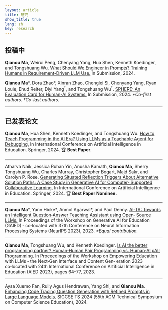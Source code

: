 ```yaml
---
layout: article
title: 研究
show_title: true
lang: zh
key: research
---
```



## 投稿中

**Qianou Ma**, Weirui Peng, Chenyang Yang, Hua Shen, Kenneth Koedinger, and Tongshuang Wu. [What Should We Engineer in Prompts? Training Humans in Requirement-Driven LLM Use.](https://arxiv.org/abs/2409.08775) In Submission, 2024.

**Qianou Ma**\*, Dora Zhao\*, Xinran Zhao, Chenglei Si, Chenyang Yang, Ryan Louie, Ehud Reiter, Diyi Yang$`^\dagger`$, and Tongshuang Wu$`^\dagger`$.
[SPHERE: An Evaluation Card for Human-AI Systems.](https://drive.google.com/file/d/1k5hN0e__G_iQDROnxrKPo373XbhIhc93/view?usp=sharing) In Submission, 2024. *\*Co-first authors. $`\dagger`$Co-last authors.*

***

## 已发表论文

**Qianou Ma**, Hua Shen, Kenneth Koedinger, and Tongshuang Wu. [How to Teach Programming in the AI Era? Using LLMs as a Teachable
Agent for Debugging.](https://arxiv.org/abs/2310.05292) In International Conference on Artificial Intelligence in Education. Springer, 2024. 🏆 **Best Paper**.

*** 

Atharva Naik, Jessica Ruhan Yin, Anusha Kamath, **Qianou Ma**, Sherry Tongshuang Wu, Charles Murray, Christopher Bogart, Majd Sakr, and Carolyn P. Rose. [Generating Situated Reflection Triggers About Alternative Solution Paths: A Case Study in Generative AI for Computer‑
Supported Collaborative Learning.](https://arxiv.org/abs/2404.18262) In International Conference on Artificial Intelligence in Education. Springer, 2024. 🏆 **Best Paper Nominee.**

*** 

**Qianou Ma**\*, Yann Hicke\*, Anmol Agarwal\*, and Paul Denny. [AI‑TA: Towards an Intelligent Question‑Answer Teaching Assistant using Open‑
Source LLMs.](http://arxiv.org/abs/2311.02775) In Proceedings of the Workshop on Generative AI for Education (GAIED) ‑ co‑located with 37th Conference on Neural Information
Processing Systems (NeurIPS 2023), 2023. *\*Equal contribution.*

*** 

**Qianou Ma**, Tongshuang Wu, and Kenneth Koedinger. [Is AI the better programming partner? Human‑Human Pair Programming vs.
Human‑Al pAIr Programming.](https://arxiv.org/abs/2306.05153) In Proceedings of the Workshop on Empowering Education with LLMs ‑ the Next‑Gen Interface and Content Gen‑
eration 2023 co‑located with 24th International Conference on Artificial Intelligence in Education (AIED 2023), pages 64–77, 2023.

***

Aysa Xuemo Fan, Rully Agus Hendrawan, Yang Shi, and **Qianou Ma**. [Enhancing Code Tracing Question Generation with Refined Prompts
in Large Language Models.](https://dl.acm.org/doi/abs/10.1145/3626253.3635624) SIGCSE TS 2024 (55th ACM Technical Symposium on Computer Science Education), 2024.
